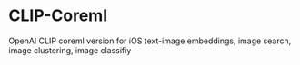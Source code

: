 # CLIP-Coreml
OpenAI CLIP coreml version for iOS text-image embeddings, image search, image clustering, image classifiy
